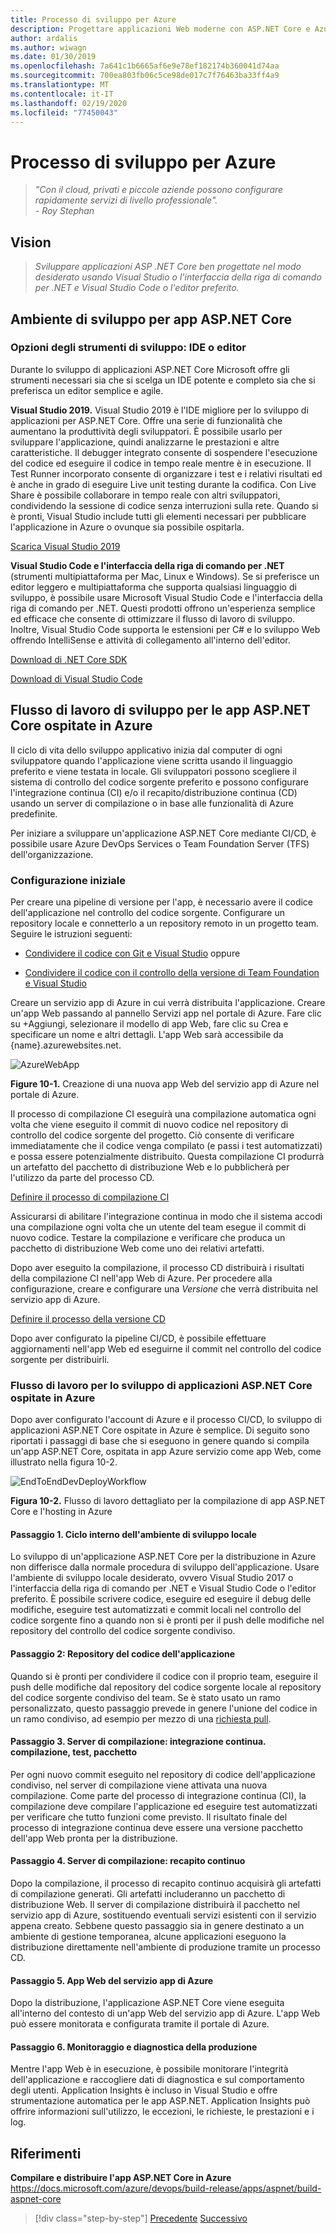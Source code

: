 ```yaml
---
title: Processo di sviluppo per Azure
description: Progettare applicazioni Web moderne con ASP.NET Core e Azure | Processo di sviluppo per Azure
author: ardalis
ms.author: wiwagn
ms.date: 01/30/2019
ms.openlocfilehash: 7a641c1b6665af6e9e78ef182174b360041d74aa
ms.sourcegitcommit: 700ea803fb06c5ce98de017c7f76463ba33ff4a9
ms.translationtype: MT
ms.contentlocale: it-IT
ms.lasthandoff: 02/19/2020
ms.locfileid: "77450043"
---
```

# <a name="development-process-for-azure"></a>Processo di sviluppo per Azure

> _"Con il cloud, privati e piccole aziende possono configurare rapidamente servizi di livello professionale"._  
> _- Roy Stephan_

## <a name="vision"></a>Vision

> *Sviluppare applicazioni ASP .NET Core ben progettate nel modo desiderato usando Visual Studio o l'interfaccia della riga di comando per .NET e Visual Studio Code o l'editor preferito.*

## <a name="development-environment-for-aspnet-core-apps"></a>Ambiente di sviluppo per app ASP.NET Core

### <a name="development-tools-choices-ide-or-editor"></a>Opzioni degli strumenti di sviluppo: IDE o editor

Durante lo sviluppo di applicazioni ASP.NET Core Microsoft offre gli strumenti necessari sia che si scelga un IDE potente e completo sia che si preferisca un editor semplice e agile.

**Visual Studio 2019.** Visual Studio 2019 è l'IDE migliore per lo sviluppo di applicazioni per ASP.NET Core. Offre una serie di funzionalità che aumentano la produttività degli sviluppatori. È possibile usarlo per sviluppare l'applicazione, quindi analizzarne le prestazioni e altre caratteristiche. Il debugger integrato consente di sospendere l'esecuzione del codice ed eseguire il codice in tempo reale mentre è in esecuzione. Il Test Runner incorporato consente di organizzare i test e i relativi risultati ed è anche in grado di eseguire Live unit testing durante la codifica. Con Live Share è possibile collaborare in tempo reale con altri sviluppatori, condividendo la sessione di codice senza interruzioni sulla rete. Quando si è pronti, Visual Studio include tutti gli elementi necessari per pubblicare l'applicazione in Azure o ovunque sia possibile ospitarla.

[Scarica Visual Studio 2019](https://aka.ms/vsdownload?utm_source=mscom&utm_campaign=msdocs)

**Visual Studio Code e l'interfaccia della riga di comando per .NET** (strumenti multipiattaforma per Mac, Linux e Windows). Se si preferisce un editor leggero e multipiattaforma che supporta qualsiasi linguaggio di sviluppo, è possibile usare Microsoft Visual Studio Code e l'interfaccia della riga di comando per .NET. Questi prodotti offrono un'esperienza semplice ed efficace che consente di ottimizzare il flusso di lavoro di sviluppo. Inoltre, Visual Studio Code supporta le estensioni per C\# e lo sviluppo Web offrendo IntelliSense e attività di collegamento all'interno dell'editor.

[Download di .NET Core SDK](https://dotnet.microsoft.com/download)

[Download di Visual Studio Code](https://code.visualstudio.com/download)

## <a name="development-workflow-for-azure-hosted-aspnet-core-apps"></a>Flusso di lavoro di sviluppo per le app ASP.NET Core ospitate in Azure

Il ciclo di vita dello sviluppo applicativo inizia dal computer di ogni sviluppatore quando l'applicazione viene scritta usando il linguaggio preferito e viene testata in locale. Gli sviluppatori possono scegliere il sistema di controllo del codice sorgente preferito e possono configurare l'integrazione continua (CI) e/o il recapito/distribuzione continua (CD) usando un server di compilazione o in base alle funzionalità di Azure predefinite.

Per iniziare a sviluppare un'applicazione ASP.NET Core mediante CI/CD, è possibile usare Azure DevOps Services o Team Foundation Server (TFS) dell'organizzazione.

### <a name="initial-setup"></a>Configurazione iniziale

Per creare una pipeline di versione per l'app, è necessario avere il codice dell'applicazione nel controllo del codice sorgente. Configurare un repository locale e connetterlo a un repository remoto in un progetto team. Seguire le istruzioni seguenti:

- [Condividere il codice con Git e Visual Studio](https://docs.microsoft.com/azure/devops/git/share-your-code-in-git-vs) oppure

- [Condividere il codice con il controllo della versione di Team Foundation e Visual Studio](https://docs.microsoft.com/azure/devops/tfvc/share-your-code-in-tfvc-vs)

Creare un servizio app di Azure in cui verrà distribuita l'applicazione. Creare un'app Web passando al pannello Servizi app nel portale di Azure. Fare clic su +Aggiungi, selezionare il modello di app Web, fare clic su Crea e specificare un nome e altri dettagli. L'app Web sarà accessibile da {name}.azurewebsites.net.

![AzureWebApp](./media/image10-2.png)

**Figure 10-1.** Creazione di una nuova app Web del servizio app di Azure nel portale di Azure.

Il processo di compilazione CI eseguirà una compilazione automatica ogni volta che viene eseguito il commit di nuovo codice nel repository di controllo del codice sorgente del progetto. Ciò consente di verificare immediatamente che il codice venga compilato (e passi i test automatizzati) e possa essere potenzialmente distribuito. Questa compilazione CI produrrà un artefatto del pacchetto di distribuzione Web e lo pubblicherà per l'utilizzo da parte del processo CD.

[Definire il processo di compilazione CI](https://docs.microsoft.com/azure/devops/build-release/apps/aspnet/build-aspnet-core#ci)

Assicurarsi di abilitare l'integrazione continua in modo che il sistema accodi una compilazione ogni volta che un utente del team esegue il commit di nuovo codice. Testare la compilazione e verificare che produca un pacchetto di distribuzione Web come uno dei relativi artefatti.

Dopo aver eseguito la compilazione, il processo CD distribuirà i risultati della compilazione CI nell'app Web di Azure. Per procedere alla configurazione, creare e configurare una *Versione* che verrà distribuita nel servizio app di Azure.

[Definire il processo della versione CD](https://docs.microsoft.com/azure/devops/build-release/apps/aspnet/build-aspnet-core#cd)

Dopo aver configurato la pipeline CI/CD, è possibile effettuare aggiornamenti nell'app Web ed eseguirne il commit nel controllo del codice sorgente per distribuirli.

### <a name="workflow-for-developing-azure-hosted-aspnet-core-applications"></a>Flusso di lavoro per lo sviluppo di applicazioni ASP.NET Core ospitate in Azure

Dopo aver configurato l'account di Azure e il processo CI/CD, lo sviluppo di applicazioni ASP.NET Core ospitate in Azure è semplice. Di seguito sono riportati i passaggi di base che si eseguono in genere quando si compila un'app ASP.NET Core, ospitata in app Azure servizio come app Web, come illustrato nella figura 10-2.

![EndToEndDevDeployWorkflow](./media/image10-3.png)

**Figura 10-2.** Flusso di lavoro dettagliato per la compilazione di app ASP.NET Core e l'hosting in Azure

#### <a name="step-1-local-dev-environment-inner-loop"></a>Passaggio 1. Ciclo interno dell'ambiente di sviluppo locale

Lo sviluppo di un'applicazione ASP.NET Core per la distribuzione in Azure non differisce dalla normale procedura di sviluppo dell'applicazione. Usare l'ambiente di sviluppo locale desiderato, ovvero Visual Studio 2017 o l'interfaccia della riga di comando per .NET e Visual Studio Code o l'editor preferito. È possibile scrivere codice, eseguire ed eseguire il debug delle modifiche, eseguire test automatizzati e commit locali nel controllo del codice sorgente fino a quando non si è pronti per il push delle modifiche nel repository del controllo del codice sorgente condiviso.

#### <a name="step-2-application-code-repository"></a>Passaggio 2: Repository del codice dell'applicazione

Quando si è pronti per condividere il codice con il proprio team, eseguire il push delle modifiche dal repository del codice sorgente locale al repository del codice sorgente condiviso del team. Se è stato usato un ramo personalizzato, questo passaggio prevede in genere l'unione del codice in un ramo condiviso, ad esempio per mezzo di una [richiesta pull](https://docs.microsoft.com/azure/devops/git/pull-requests).

#### <a name="step-3-build-server-continuous-integration-build-test-package"></a>Passaggio 3. Server di compilazione: integrazione continua. compilazione, test, pacchetto

Per ogni nuovo commit eseguito nel repository di codice dell'applicazione condiviso, nel server di compilazione viene attivata una nuova compilazione. Come parte del processo di integrazione continua (CI), la compilazione deve compilare l'applicazione ed eseguire test automatizzati per verificare che tutto funzioni come previsto. Il risultato finale del processo di integrazione continua deve essere una versione pacchetto dell'app Web pronta per la distribuzione.

#### <a name="step-4-build-server-continuous-delivery"></a>Passaggio 4. Server di compilazione: recapito continuo

Dopo la compilazione, il processo di recapito continuo acquisirà gli artefatti di compilazione generati. Gli artefatti includeranno un pacchetto di distribuzione Web. Il server di compilazione distribuirà il pacchetto nel servizio app di Azure, sostituendo eventuali servizi esistenti con il servizio appena creato. Sebbene questo passaggio sia in genere destinato a un ambiente di gestione temporanea, alcune applicazioni eseguono la distribuzione direttamente nell'ambiente di produzione tramite un processo CD.

#### <a name="step-5-azure-app-service-web-app"></a>Passaggio 5. App Web del servizio app di Azure

Dopo la distribuzione, l'applicazione ASP.NET Core viene eseguita all'interno del contesto di un'app Web del servizio app di Azure. L'app Web può essere monitorata e configurata tramite il portale di Azure.

#### <a name="step-6-production-monitoring-and-diagnostics"></a>Passaggio 6. Monitoraggio e diagnostica della produzione

Mentre l'app Web è in esecuzione, è possibile monitorare l'integrità dell'applicazione e raccogliere dati di diagnostica e sul comportamento degli utenti. Application Insights è incluso in Visual Studio e offre strumentazione automatica per le app ASP.NET. Application Insights può offrire informazioni sull'utilizzo, le eccezioni, le richieste, le prestazioni e i log.

## <a name="references"></a>Riferimenti

**Compilare e distribuire l'app ASP.NET Core in Azure**  
<https://docs.microsoft.com/azure/devops/build-release/apps/aspnet/build-aspnet-core>

>[!div class="step-by-step"]
>[Precedente](test-asp-net-core-mvc-apps.md)
>[Successivo](azure-hosting-recommendations-for-asp-net-web-apps.md)
